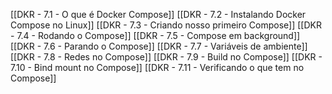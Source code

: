[[DKR - 7.1 - O que é Docker Compose]]
[[DKR - 7.2 - Instalando Docker Compose no Linux]]
[[DKR - 7.3 - Criando nosso primeiro Compose]]
[[DKR - 7.4 - Rodando o Compose]]
[[DKR - 7.5 - Compose em background]]
[[DKR - 7.6 - Parando o Compose]]
[[DKR - 7.7 - Variáveis de ambiente]]
[[DKR - 7.8 - Redes no Compose]]
[[DKR - 7.9 - Build no Compose]]
[[DKR - 7.10 - Bind mount no Compose]]
[[DKR - 7.11 - Verificando o que tem no Compose]]
